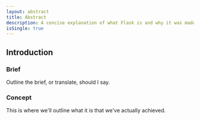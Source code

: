 ```yaml
---
layout: abstract
title: Abstract
description: A concise explanation of what Flask is and why it was made
isSingle: true
---
```


## Introduction

### Brief

Outline the brief, or translate, should I say.

### Concept

This is where we'll outline what it is that we've actually achieved.
